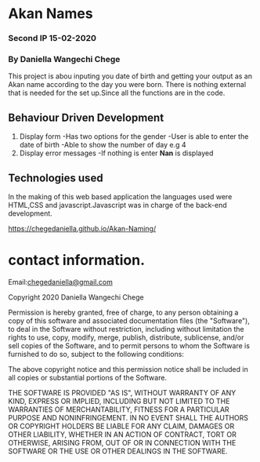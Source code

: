 # Akan Names
### Second IP 15-02-2020
### By Daniella Wangechi Chege

This project is abou inputing you date of birth and getting your output as an Akan name according to the day you were born.
There is nothing external that is needed for the set up.Since all the functions are in the code.

##  Behaviour Driven Development
1. Display form
  -Has two options for the gender
  -User is able to enter the date of birth
  -Able to show the number of day e.g 4
2. Display error messages
  -If nothing is enter **Nan** is displayed  
## Technologies used

In the making of this web based application the languages used were HTML,CSS and javascript.Javascript was in charge of the back-end development.

https://chegedaniella.github.io/Akan-Naming/

# contact information.
Email:chegedaniella@gmail.com

Copyright 2020 Daniella Wangechi Chege

Permission is hereby granted, free of charge, to any person obtaining a copy of this software and associated documentation files (the "Software"), to deal in the Software without restriction, including without limitation the rights to use, copy, modify, merge, publish, distribute, sublicense, and/or sell copies of the Software, and to permit persons to whom the Software is furnished to do so, subject to the following conditions:

The above copyright notice and this permission notice shall be included in all copies or substantial portions of the Software.

THE SOFTWARE IS PROVIDED "AS IS", WITHOUT WARRANTY OF ANY KIND, EXPRESS OR IMPLIED, INCLUDING BUT NOT LIMITED TO THE WARRANTIES OF MERCHANTABILITY, FITNESS FOR A PARTICULAR PURPOSE AND NONINFRINGEMENT. IN NO EVENT SHALL THE AUTHORS OR COPYRIGHT HOLDERS BE LIABLE FOR ANY CLAIM, DAMAGES OR OTHER LIABILITY, WHETHER IN AN ACTION OF CONTRACT, TORT OR OTHERWISE, ARISING FROM, OUT OF OR IN CONNECTION WITH THE SOFTWARE OR THE USE OR OTHER DEALINGS IN THE SOFTWARE.


